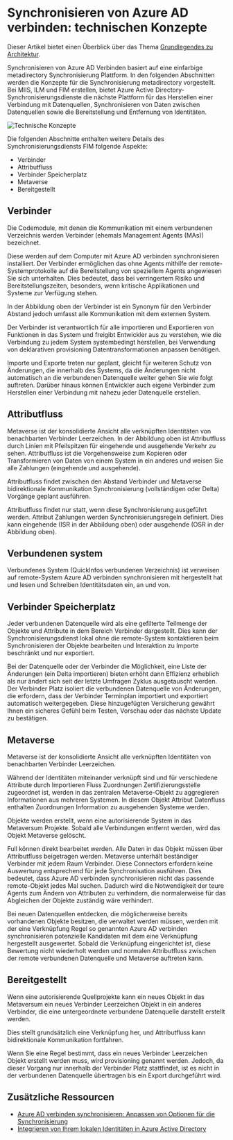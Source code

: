 <properties
    pageTitle="Synchronisieren von Azure AD verbinden: technischen Konzepte | Microsoft Azure"
    description="Erläutert die technischen Konzepte von Azure AD verbinden synchronisieren."
    services="active-directory"
    documentationCenter=""
    authors="markusvi"
    manager="femila"
    editor=""/>

<tags
    ms.service="active-directory"
    ms.workload="identity"
    ms.tgt_pltfrm="na"
    ms.devlang="na"
    ms.topic="article"
    ms.date="10/10/2016"
    ms.author="markusvi;andkjell"/>


# <a name="azure-ad-connect-sync-technical-concepts"></a>Synchronisieren von Azure AD verbinden: technischen Konzepte
Dieser Artikel bietet einen Überblick über das Thema [Grundlegendes zu Architektur](active-directory-aadconnectsync-technical-concepts.md).

Synchronisieren von Azure AD Verbinden basiert auf eine einfarbige metadirectory Synchronisierung Plattform.
In den folgenden Abschnitten werden die Konzepte für die Synchronisierung metadirectory vorgestellt.
Bei MIIS, ILM und FIM erstellen, bietet Azure Active Directory-Synchronisierungsdienste die nächste Plattform für das Herstellen einer Verbindung mit Datenquellen, Synchronisieren von Daten zwischen Datenquellen sowie die Bereitstellung und Entfernung von Identitäten.

![Technische Konzepte](./media/active-directory-aadconnectsync-technical-concepts/scenario.png)

Die folgenden Abschnitte enthalten weitere Details des Synchronisierungsdiensts FIM folgende Aspekte:

- Verbinder
- Attributfluss
- Verbinder Speicherplatz
- Metaverse
- Bereitgestellt

## <a name="connector"></a>Verbinder

Die Codemodule, mit denen die Kommunikation mit einem verbundenen Verzeichnis werden Verbinder (ehemals Management Agents (MAs)) bezeichnet.

Diese werden auf dem Computer mit Azure AD verbinden synchronisieren installiert.
Der Verbinder ermöglichen das ohne Agents mithilfe der remote-Systemprotokolle auf die Bereitstellung von speziellem Agents angewiesen Sie sich unterhalten. Dies bedeutet, dass bei verringertem Risiko und Bereitstellungszeiten, besonders, wenn kritische Applikationen und Systeme zur Verfügung stehen.

In der Abbildung oben der Verbinder ist ein Synonym für den Verbinder Abstand jedoch umfasst alle Kommunikation mit dem externen System.

Der Verbinder ist verantwortlich für alle importieren und Exportieren von Funktionen in das System und freigibt Entwickler aus zu verstehen, wie die Verbindung zu jedem System systembedingt herstellen, bei Verwendung von deklarativen provisioning Datentransformationen anpassen benötigen.

Importe und Exporte treten nur geplant, gleicht für weiteren Schutz von Änderungen, die innerhalb des Systems, da die Änderungen nicht automatisch an die verbundenen Datenquelle weiter gehen Sie wie folgt auftreten. Darüber hinaus können Entwickler auch eigene Verbinder zum Herstellen einer Verbindung mit nahezu jeder Datenquelle erstellen.

## <a name="attribute-flow"></a>Attributfluss

Metaverse ist der konsolidierte Ansicht alle verknüpften Identitäten von benachbarten Verbinder Leerzeichen. In der Abbildung oben ist Attributfluss durch Linien mit Pfeilspitzen für eingehende und ausgehende Verkehr zu sehen. Attributfluss ist die Vorgehensweise zum Kopieren oder Transformieren von Daten von einem System in ein anderes und weisen Sie alle Zahlungen (eingehende und ausgehende).

Attributfluss findet zwischen den Abstand Verbinder und Metaverse bidirektionale Kommunikation Synchronisierung (vollständigen oder Delta) Vorgänge geplant ausführen.

Attributfluss findet nur statt, wenn diese Synchronisierung ausgeführt werden. Attribut Zahlungen werden Synchronisierungsregeln definiert. Dies kann eingehende (ISR in der Abbildung oben) oder ausgehende (OSR in der Abbildung oben).

## <a name="connected-system"></a>Verbundenen system

Verbundenes System (QuickInfos verbundenen Verzeichnis) ist verweisen auf remote-System Azure AD verbinden synchronisieren mit hergestellt hat und lesen und Schreiben Identitätsdaten ein, an und von.

## <a name="connector-space"></a>Verbinder Speicherplatz

Jeder verbundenen Datenquelle wird als eine gefilterte Teilmenge der Objekte und Attribute in dem Bereich Verbinder dargestellt.
Dies kann der Synchronisierungsdienst lokal ohne die remote-System kontaktieren beim Synchronisieren der Objekte bearbeiten und Interaktion zu Importe beschränkt und nur exportiert.

Bei der Datenquelle oder der Verbinder die Möglichkeit, eine Liste der Änderungen (ein Delta importieren) bieten erhöht dann Effizienz erheblich als nur ändert sich seit der letzte Umfragen Zyklus ausgetauscht werden. Der Verbinder Platz isoliert die verbundenen Datenquelle von Änderungen, die erfordern, dass der Verbinder Terminplan importiert und exportiert automatisch weitergegeben. Diese hinzugefügten Versicherung gewährt Ihnen ein sicheres Gefühl beim Testen, Vorschau oder das nächste Update zu bestätigen.

## <a name="metaverse"></a>Metaverse

Metaverse ist der konsolidierte Ansicht alle verknüpften Identitäten von benachbarten Verbinder Leerzeichen.

Während der Identitäten miteinander verknüpft sind und für verschiedene Attribute durch Importieren Fluss Zuordnungen Zertifizierungsstelle zugeordnet ist, werden in das zentralen Metaverse-Objekt zu aggregieren Informationen aus mehreren Systemen. In diesem Objekt Attribut Datenfluss enthalten Zuordnungen Information zu ausgehenden Systeme werden.

Objekte werden erstellt, wenn eine autorisierende System in das Metaversum Projekte. Sobald alle Verbindungen entfernt werden, wird das Objekt Metaverse gelöscht.

Full können direkt bearbeitet werden. Alle Daten in das Objekt müssen über Attributfluss beigetragen werden. Metaverse unterhält beständiger Verbinder mit jedem Raum Verbinder. Diese Connectors erfordern keine Auswertung entsprechend für jede Synchronisation ausführen. Dies bedeutet, dass Azure AD verbinden synchronisieren nicht das passende remote-Objekt jedes Mal suchen. Dadurch wird die Notwendigkeit der teure Agents zum Ändern von Attributen zu verhindern, die normalerweise für das Abgleichen der Objekte zuständig wäre verhindert.

Bei neuen Datenquellen entdecken, die möglicherweise bereits vorhandenen Objekte besitzen, die verwaltet werden müssen, werden mit der eine Verknüpfung Regel so genannten Azure AD verbinden synchronisieren potenzielle Kandidaten mit dem eine Verknüpfung hergestellt ausgewertet.
Sobald die Verknüpfung eingerichtet ist, diese Bewertung nicht wiederholt werden und normalen Attributfluss zwischen der remote verbundenen Datenquelle und Metaverse auftreten kann.

## <a name="provisioning"></a>Bereitgestellt

Wenn eine autorisierende Quellprojekte kann ein neues Objekt in das Metaversum ein neues Verbinder Leerzeichen Objekt in ein anderes Verbinder, die eine untergeordnete verbundene Datenquelle darstellt erstellt werden.

Dies stellt grundsätzlich eine Verknüpfung her, und Attributfluss kann bidirektionale Kommunikation fortfahren.

Wenn Sie eine Regel bestimmt, dass ein neues Verbinder Leerzeichen Objekt erstellt werden muss, wird provisioning genannt werden. Jedoch, da dieser Vorgang nur innerhalb der Verbinder Platz stattfindet, ist es nicht in der verbundenen Datenquelle übertragen bis ein Export durchgeführt wird.

## <a name="additional-resources"></a>Zusätzliche Ressourcen

* [Azure AD verbinden synchronisieren: Anpassen von Optionen für die Synchronisierung](active-directory-aadconnectsync-whatis.md)
* [Integrieren von Ihrem lokalen Identitäten in Azure Active Directory](active-directory-aadconnect.md)

<!--Image references-->
[1]: ./media/active-directory-aadsync-technical-concepts/ic750598.png

